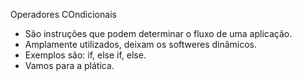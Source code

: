 
Operadores COndicionais

- São instruções que podem determinar o fluxo de uma aplicação.
- Amplamente utilizados, deixam os softweres dinâmicos.
- Exemplos são: if, else if, else.
- Vamos para a plática.

